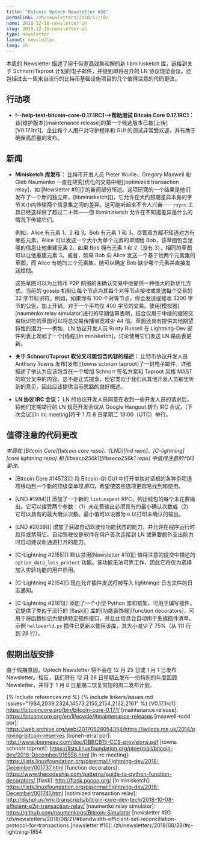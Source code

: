 ```yaml
---
title: "Bitcoin Optech Newsletter #26"
permalink: /zh/newsletters/2018/12/18/
name: 2018-12-18-newsletter-zh
slug: 2018-12-18-newsletter-zh
type: newsletter
layout: newsletter
lang: zh
---
```

本周的 Newsletter 描述了用于带宽高效集和解的新 libminisketch 库，链接到关于 Schnorr/Taproot 计划的电子邮件，并提到即将召开的 LN 协议规范会议。还包括过去一周来自流行的比特币基础设施项目的几个值得注意的代码更改。

## 行动项

- **!--help-test-bitcoin-core-0.17.1RC1-->帮助测试 Bitcoin Core 0.17.1RC1：** 该[维护版本][maintenance release]的第一个候选版本已被[上传][V0.17.1rc1]。企业和个人用户对守护程序和 GUI 的测试非常受欢迎，并有助于确保高质量的发布。

## 新闻

- **<!--minisketch-library-released-->Minisketch 库发布：** 比特币开发人员 Pieter Wuille、Gregory Maxwell 和 Gleb Naumenko 一直在研究[优化的交易中继][optimized transaction relay]，如 [Newsletter #9][] 的新闻部分所述。这项研究的一个结果是他们发布了一个新的独立库，[libminisketch][]，它允许在大约预期差异本身的字节大小内传输两个信息集之间的差异。这可能听起来不令人兴奋——`rsync` 工具已经这样做了超过二十年——但 libminisketch 允许在不知道差异是什么的情况下传输它们。

  例如，Alice 有元素 1、2 和 3。Bob 有元素 1 和 3。尽管双方都不知道对方有哪些元素，Alice 可以发送一个大小为单个元素的*草图*给 Bob，该草图包含足够的信息让他重建元素 2。如果 Bob 拥有元素 1 和 2（没有 3），相同的草图可以让他重建元素 3。或者，如果 Bob 向 Alice 发送一个基于他两个元素集的草图，而 Alice 有她的三个元素集，她可以确定 Bob 缺少哪个元素并直接发送给他。

  这些草图可以为比特币 P2P 网络的未确认交易中继提供一种强大的新优化方式。当前的 gossip 机制让每个节点为其每个对等节点接收或发送每个交易的 32 字节标识符。例如，如果你有 100 个对等节点，你会发送或接收 3200 字节的公告，加上开销，对于一个平均仅 400 字节的交易。使用[模拟器][naumenko relay simulator]进行的早期估算表明，结合仅用于中继的缩短交易标识符的草图可以将总交易传播带宽减少 44 倍。草图还具有提供其他期望特性的潜力——例如，LN 协议开发人员 Rusty Russell 在 Lightning-Dev 邮件列表上发起了一个[线程][ln minisketch]，讨论使用它们发送 LN 路由表更新。

- **<!--description-about-what-might-be-included-in-a-schnorr-taproot-soft-fork-->关于 Schnorr/Taproot 软分叉可能包含内容的描述：** 比特币协议开发人员 Anthony Towns 发布[发布][towns schnorr taproot]了一封电子邮件，详细描述了他认为应该包含在一个增加 Schnorr 签名方案和 Taproot 风格 MAST 的软分叉中的内容。这不是正式提案，但它类似于我们从其他开发人员那里听到的意见，因此应该提供当前思路的良好概述。

- **<!--ln-protocol-irc-meeting-->LN 协议 IRC 会议：** LN 的协议开发人员同意在收到一些开发人员的请求后，将他们定期举行的 LN 规范开发会议从 Google Hangout 转为 IRC 会议。[下次会议][ln irc meeting]将于 1 月 8 日星期二 19:00（UTC）举行。

## 值得注意的代码更改

*本周在 [Bitcoin Core][bitcoin core repo]、[LND][lnd repo]、[C-lightning][core lightning repo] 和 [libsecp256k1][libsecp256k1 repo] 中值得注意的代码更改。*

- [Bitcoin Core #14573][] 将 Bitcoin-Qt GUI 中打开单独对话框的各种杂项选项移动到一个新的顶级菜单项*窗口*，希望使这些选项更容易找到和使用。

- [LND #1984][] 添加了一个新的 `listunspent` RPC，列出钱包的每个未花费输出。它可以接受两个参数：（1）未花费输出必须具有的最小确认次数或（2）它可以具有的最大确认次数。最小值可以设置为 `0` 以打印未确认的输出。

- [LND #2039][] 增加了获取自动驾驶仪功能状态的能力，并允许在程序运行时启用或禁用它。自动驾驶仪是软件在用户首次连接到 LN 或需要额外支出能力时自动建议新通道打开的能力。

- [C-Lightning #2155][] 默认禁用[Newsletter #10][] 值得注意的提交中描述的 `option_data_loss_protect` 功能。该功能无法可靠工作，因此它将仅为选择加入实验功能的用户启用。

- [C-Lightning #2154][] 现在允许插件发送将被写入 lightningd 日志文件的日志通知。

- [C-Lightning #2161][] 添加了一个小型 Python 库和框架，可用于编写插件。它提供了类似于流行的 [flask][] 库的[功能装饰器][function decorators]，可用于将函数标记为提供特定插件接口，并且此信息会自动用于生成插件清单。示例 `helloworld.py` 插件已更新以使用该库，其大小减少了 75%（从 111 行到 28 行）。

## 假期出版安排

由于假期原因，Optech Newsletter 将不会在 12 月 25 日或 1 月 1 日发布 Newsletter。相反，我们将在 12 月 28 日星期五发布一份特别的年度回顾 Newsletter，并将于 1 月 8 日星期二恢复常规的周二发布计划。


{% include references.md %}
{% include linkers/issues.md issues="1984,2039,2324,14573,2155,2154,2132,2161" %}
[V0.17.1rc1]: https://bitcoincore.org/bin/bitcoin-core-0.17.1/
[maintenance release]: https://bitcoincore.org/en/lifecycle/#maintenance-releases
[maxwell-todd por]: https://web.archive.org/web/20170928054354/https://iwilcox.me.uk/2014/proving-bitcoin-reserves
[boneh-et-al por]: http://www.jbonneau.com/doc/DBBCB15-CCS-provisions.pdf
[towns schnorr taproot]: https://lists.linuxfoundation.org/pipermail/bitcoin-dev/2018-December/016556.html
[ln irc meeting]: https://lists.linuxfoundation.org/pipermail/lightning-dev/2018-December/001737.html
[function decorators]: https://www.thecodeship.com/patterns/guide-to-python-function-decorators/
[flask]: http://flask.pocoo.org/
[ln minisketch]: https://lists.linuxfoundation.org/pipermail/lightning-dev/2018-December/001741.html
[optimized transaction relay]: http://diyhpl.us/wiki/transcripts/bitcoin-core-dev-tech/2018-10-08-efficient-p2p-transaction-relay/
[naumenko relay simulator]: https://github.com/naumenkogs/Bitcoin-Simulator
[newsletter #9]: /zh/newsletters/2018/08/21/#bandwidth-efficient-set-reconciliation-protocol-for-transactions
[newsletter #10]: /zh/newsletters/2018/08/28/#c-lightning-1854